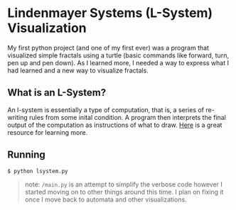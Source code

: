 # Lindenmayer Systems (L-System)  Visualization
My first python project (and one of my first ever) was a program that visualized simple fractals using a turtle (basic commands like forward, turn, pen up and pen down). As I learned more, I needed a way to express what I had learned and a new way to visualize fractals.

## What is an L-System?
An l-system is essentially a type of computation, that is, a series of re-writing rules from some inital condition. A program then interprets the final output of the computation as instructions of what to draw. [Here](http://paulbourke.net/fractals/lsys/) is a great resource for learning more.

## Running
```bash
$ python lsystem.py
```

> note: `/main.py` is an attempt to simplify the verbose code however I started moving on to other things around this time. I plan on fixing it once I move back to automata and other visualizations.

